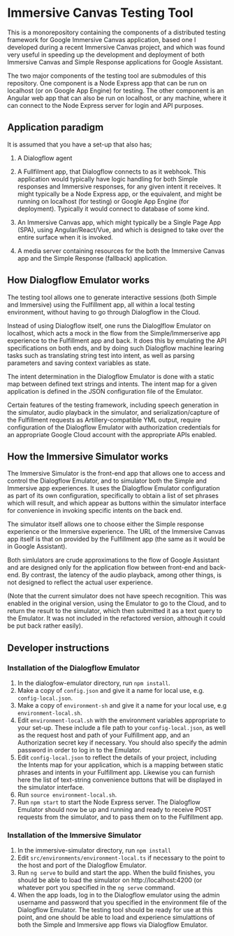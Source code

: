 # Immersive Canvas Testing Tool

This is a monorepository containing the components of a distributed testing framework for Google Immersive Canvas application, based one I developed during a recent Immersive Canvas project, and which was found very useful in speeding up the development and deployment of both Immersive Canvas and Simple Response applications for Google Assistant.

The two major components of the testing tool are submodules of this repository. One component is a Node Express app that can be run on localhost (or on Google App Engine) for testing. The other component is an Angular web app that can also be run on localhost, or any machine, where it can connect to the Node Express server for login and API purposes.

## Application paradigm

It is assumed that you have a set-up that also has;

1. A Dialogflow agent

2. A Fullfilment app, that Dialogflow connects to as it webhook. This application would typically have logic handling for both Simple responses and Immersive responses, for any given intent it receives. It might typically be a Node Express app, or the equivalent, and might be running on localhost (for testing) or Google App Engine (for deployment).  Typically it would connect to database of some kind.

2. An Immersive Canvas app, which might typically be a Single Page App (SPA), using Angular/React/Vue, and which is designed to take over the entire surface when it is invoked. 

3. A media server containing resources for the both the Immersive Canvas app and the Simple Response (fallback) application.

## How Dialogflow Emulator works

The testing tool allows one to generate interactive sessions (both Simple and Immersive) using the Fulfillment app, all within a local testing environment, without having to go through Dialogflow in the Cloud.

Instead of using Dialogflow itself, one runs the Dialoglflow Emulator on localhost, which acts a mock in the flow from the Simple/Immerserive app experience to the Fulfillment app and back. It does this by emulating the API specifications on both ends, and by doing such Dialogflow machine learing tasks such as translating string test into intent, as well as parsing parameters and saving context variables as state.

The intent determination in the Dialogflow Emulator is done with a static map between defined text strings and intents. The intent map for a given application is defined in the JSON configuration file of the Emulator.  

Certain features of the testing framework, including speech generation in the simulator, audio playback in the simulator, and serialization/capture of the Fulfillment requests as Artillery-compatible YML output, require configuration of the Dialogflow Emulator with authorization credentials for an appropriate Google Cloud account with the appropriate APIs enabled.

## How the Immersive Simulator works

The Immersive Simulator is the front-end app that allows one to access and control the Dialogflow Emulator, and to simulator both the Simple and Immersive app experiences. It uses the Dialogflow Emulator configuration as part of its own configuration, specifically to obtain a list of set phrases which will result, and which appear as buttons within the simulator interface for convenience in invoking specific intents on the back end.

The simulator itself allows one to choose either the Simple response experience or the Immersive experience. The URL of the Immersive Canvas app itself is that on provided by the Fulfillment app (the same as it would be in Google Assistant).

Both simlulators are crude approximations to the flow of Google Assistant and are designed only for the application flow between front-end and back-end. By contrast, the latency of the audio playback, among other things, is not designed to reflect the actual user experience.

(Note that the current simulator does not have speech recognition. This was enabled in the original version, using the Emulator to go to the Cloud, and to return the result to the simulator, which then submitted it as a text query to the Emulator. It was not included in the refactored version, although it could be put back rather easily).

## Developer instructions

### Installation of the Dialogflow Emulator

1. In the dialogfow-emulator directory, run `npm install`.
2. Make a copy of `config.json` and give it a name for local use, e.g. `config-local.json`.
3. Make a copy of `environment-sh` and give it a name for your local use, e.g `environment-local.sh`.
4. Edit `environment-local.sh` with the environment variables appropriate to your set-up. These include a file path to your `config-local.json`, as well as the request host and path of your Fulfillment app, and an Authorization secret key if necessary. You should also specify the admin password in order to log in to the Emulator.
5. Edit `config-local.json` to reflect the details of your project, including the Intents map for your application, which is a mapping between static phrases and intents in your Fulfillment app. Likewise you can furnish here the list of text-string convenience buttons that will be displayed in the simulator interface. 
6. Run `source environment-local.sh`.
7. Run `npm start` to start the Node Express server. The Dialogflow Emulator should now be up and running and ready to receive POST requests from the simulator, and to pass them on to the Fulfillment app.


### Installation of the Immersive Simulator

1. In the immersive-simulator directory, run `npm install`
2. Edit `src/environments/environment-local.ts` if necessary to the point to the host and port of the Dialogflow Emulator. 
3. Run `ng serve` to build and start the app. When the build finishes, you should be able to load the simulator on http://localhost:4200  (or whatever port you specified in the `ng serve` command.
4. When the app loads, log in to the Dialogflow emulator using the admin username and password that you specified in the environment file of the Dialogflow Emulator. The testing tool should be ready for use at this point, and one should be able to load and experience simulattions of both the Simple and Immersive app flows via Dialogflow Emulator.










